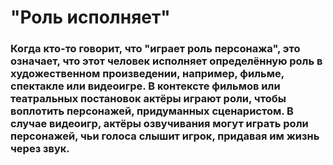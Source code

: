 # "Роль исполняет"
### Когда кто-то говорит, что "играет роль персонажа", это означает, что этот человек исполняет определённую роль в художественном произведении, например, фильме, спектакле или видеоигре. В контексте фильмов или театральных постановок актёры играют роли, чтобы воплотить персонажей, придуманных сценаристом. В случае видеоигр, актёры озвучивания могут играть роли персонажей, чьи голоса слышит игрок, придавая им жизнь через звук.
